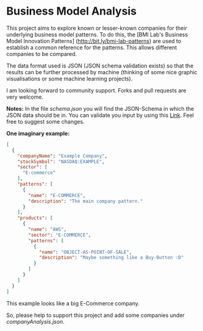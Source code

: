 # Business Model Analysis
This project aims to explore known or lesser-known companies for their underlying business model patterns. To do this, the [BMI Lab's Business Model Innovation Patterns] (http://bit.ly/bmi-lab-patterns) are used to establish a common reference for the patterns. This allows different companies to be compared.

The data format used is JSON (JSON schema validation exists) so that the results can be further processed by machine (thinking of some nice graphic visualisations or some machine learning projects).

I am looking forward to community support. Forks and pull requests are very welcome.

**Notes:**
In the file *schema.json* you will find the JSON-Schema in which the JSON data should be in.
You can validate you input by using this [Link](https://www.npoint.io/docs/fc2d4ea410827c9f9f59). Feel free to suggest some changes.

**One imaginary example:**
```json
[
  {
    "companyName": "Example Company",
    "stockSymbol": "NASDAQ:EXAMPLE",
    "sector": [
      "E-commerce"
    ],
    "patterns": [
      {
        "name": "E-COMMERCE",
        "description": "The main company pattern."
      }
    ],
    "products": [
      {
        "name": "AWS",
        "sector": "E-COMMERCE",
        "patterns": [
          {
            "name": "OBJECT-AS-POINT-OF-SALE",
            "description": "Maybe something like a Buy-Button :D"
          }
        ]
      }
    ]
  }
]
```

This example looks like a big E-Commerce company.

So, please help to support this project and add some companies under *companyAnalysis.json*.
